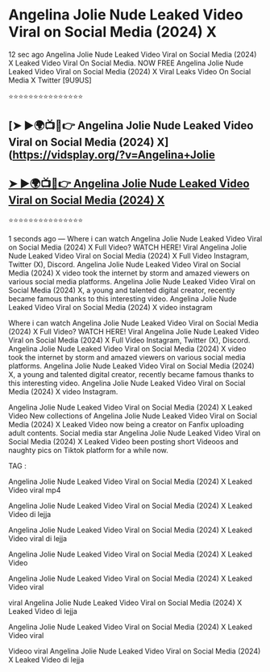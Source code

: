 ﻿# Angelina Jolie Nude Leaked Video Viral on Social Media (2024) X



12 sec ago Angelina Jolie Nude Leaked Video Viral on Social Media (2024) X Leaked Video Viral On Social Media. NOW FREE Angelina Jolie Nude Leaked Video Viral on Social Media (2024) X Viral Leaks Video On Social Media X Twitter [9U9US]

⭐⭐⭐⭐⭐⭐⭐⭐⭐⭐⭐⭐⭐⭐⭐

## [➤ ►🌍📺📱👉 Angelina Jolie Nude Leaked Video Viral on Social Media (2024) X](https://vidsplay.org/?v=Angelina+Jolie

## [➤ ►🌍📺📱👉 Angelina Jolie Nude Leaked Video Viral on Social Media (2024) X](https://vidsplay.org/?v=Angelina+Jolie)


⭐⭐⭐⭐⭐⭐⭐⭐⭐⭐⭐⭐⭐⭐⭐



1 seconds ago — Where i can watch Angelina Jolie Nude Leaked Video Viral on Social Media (2024) X Full Video? WATCH HERE! Viral Angelina Jolie Nude Leaked Video Viral on Social Media (2024) X Full Video Instagram, Twitter (X), Discord. Angelina Jolie Nude Leaked Video Viral on Social Media (2024) X video took the internet by storm and amazed viewers on various social media platforms. Angelina Jolie Nude Leaked Video Viral on Social Media (2024) X, a young and talented digital creator, recently became famous thanks to this interesting video. Angelina Jolie Nude Leaked Video Viral on Social Media (2024) X video instagram

Where i can watch Angelina Jolie Nude Leaked Video Viral on Social Media (2024) X Full Video? WATCH HERE! Viral Angelina Jolie Nude Leaked Video Viral on Social Media (2024) X Full Video Instagram, Twitter (X), Discord. Angelina Jolie Nude Leaked Video Viral on Social Media (2024) X video took the internet by storm and amazed viewers on various social media platforms. Angelina Jolie Nude Leaked Video Viral on Social Media (2024) X, a young and talented digital creator, recently became famous thanks to this interesting video. Angelina Jolie Nude Leaked Video Viral on Social Media (2024) X video Instagram.

Angelina Jolie Nude Leaked Video Viral on Social Media (2024) X Leaked Video New collections of Angelina Jolie Nude Leaked Video Viral on Social Media (2024) X Leaked Video now being a creator on Fanfix uploading adult contents. Social media star Angelina Jolie Nude Leaked Video Viral on Social Media (2024) X Leaked Video been posting short Videoos and naughty pics on Tiktok platform for a while now.

TAG :

 

Angelina Jolie Nude Leaked Video Viral on Social Media (2024) X Leaked Video viral mp4

 

Angelina Jolie Nude Leaked Video Viral on Social Media (2024) X Leaked Video di lejja

 

Angelina Jolie Nude Leaked Video Viral on Social Media (2024) X Leaked Video viral di lejja

 

Angelina Jolie Nude Leaked Video Viral on Social Media (2024) X Leaked Video

 

Angelina Jolie Nude Leaked Video Viral on Social Media (2024) X Leaked Video viral

 

viral Angelina Jolie Nude Leaked Video Viral on Social Media (2024) X Leaked Video di lejja

 

Angelina Jolie Nude Leaked Video Viral on Social Media (2024) X Leaked Video viral

 

Videoo viral Angelina Jolie Nude Leaked Video Viral on Social Media (2024) X Leaked Video di lejja